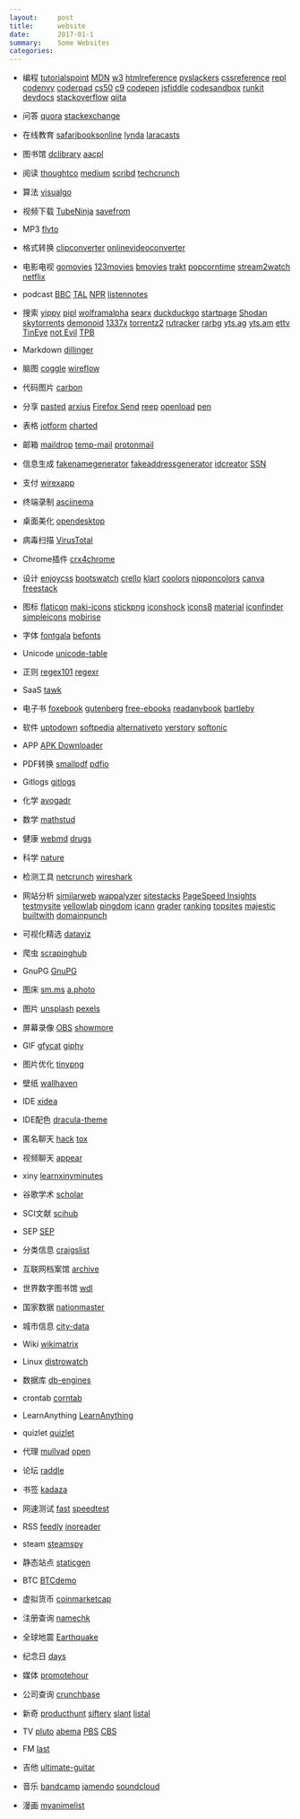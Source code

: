 ```yaml
---
layout:     post
title:      website
date:       2017-01-1
summary:    Some Websites
categories: 
---
```

* 编程     [tutorialspoint](https://www.tutorialspoint.com/)
            [MDN](https://developer.mozilla.org)
            [w3](https://www.w3.org/)
            [htmlreference](http://htmlreference.io/)
            [pyslackers](https://pyslackers.com/)
            [cssreference](http://cssreference.io/)
            [repl](https://repl.it/)
            [codenvy](https://codenvy.com)
            [coderpad](https://coderpad.io)
            [cs50](https://cs50.io)
            [c9](https://c9.io)
            [codepen](https://codepen.io/)
            [jsfiddle](https://jsfiddle.net/)
            [codesandbox](https://codesandbox.io/)
            [runkit](https://runkit.com)
            [devdocs](http://devdocs.io/)
            [stackoverflow](https://stackoverflow.com/)
            [qiita](https://qiita.com/)
* 问答      [quora](https://www.quora.com/)
            [stackexchange](https://stackexchange.com/)
* 在线教育   [safaribooksonline](https://www.safaribooksonline.com)
            [lynda](https://www.lynda.com/)
            [laracasts](https://laracasts.com)
* 图书馆    [dclibrary](https://www.dclibrary.org/)
            [aacpl](https://www.aacpl.net/)

* 阅读      [thoughtco](https://www.thoughtco.com/)
            [medium](https://medium.com/)
            [scribd](https://www.scribd.com/)
            [techcrunch](https://techcrunch.com/)

* 算法     [visualgo](https://visualgo.net/en)
* 视频下载  [TubeNinja](https://www.tubeninja.net/)
           [savefrom](http://en.savefrom.net/)
* MP3      [flvto](http://www.flvto.biz/)
* 格式转换  [clipconverter](http://www.clipconverter.cc/)
           [onlinevideoconverter](https://www.onlinevideoconverter.com/)
* 电影电视  [gomovies](https://gomovies.to/)
           [123movies](https://123movies.co/)
           [bmovies](https://bmovies.is/)
           [trakt](https://trakt.tv/)
           [popcorntime](https://popcorntime-online.tv/)
           [stream2watch](https://www.stream2watch.cc/)
           [netflix](https://www.netflix.com/)

* podcast   [BBC](http://www.bbc.co.uk/podcasts)
            [TAL](https://www.thisamericanlife.org)
            [NPR](http://www.npr.org/)
            [listennotes](https://www.listennotes.com/)
* 搜索      [yippy](http://yippy.com/)
            [pipl](https://pipl.com/)
            [wolframalpha](https://www.wolframalpha.com/)
            [searx](https://searx.me/)
            [duckduckgo](https://duckduckgo.com/)
            [startpage](https://www.startpage.com/)
            [Shodan](https://www.shodan.io/)
            [skytorrents](https://www.skytorrents.in/)
            [demonoid](https://www.demonoid.pw)
            [1337x](http://1337x.to/)
            [torrentz2](https://torrentz2.eu/)
            [rutracker](https://rutracker.org)
            [rarbg](http://rarbg.to)
            [yts.ag](https://yts.ag/)
            [yts.am](https://yts.am/)
            [ettv](https://www.ettv.tv/)
            [TinEye](https://tineye.com/)
            [not Evil](http://hss3uro2hsxfogfq.onion/)
            [TPB](http://uj3wazyk5u4hnvtk.onion/)
* Markdown  [dillinger](https://dillinger.io/)
* 脑图      [coggle](https://coggle.it/)
            [wireflow](http://wireflow.co/)
* 代码图片   [carbon](https://dawnlabs.io/carbon)
* 分享      [pasted](http://pasted.co/)
            [arxius](https://arxius.io/)
            [Firefox Send](https://send.firefox.com/)
            [reep](https://reep.io/)
            [openload](https://openload.co/)
            [pen](http://pen.io/)
* 表格      [jotform](https://www.jotform.com/)
            [charted](https://www.charted.co/)
* 邮箱      [maildrop](https://maildrop.cc/)
            [temp-mail](https://temp-mail.org)
            [protonmail](https://protonmail.com/)
* 信息生成   [fakenamegenerator](http://www.fakenamegenerator.com/)
             [fakeaddressgenerator](http://fakeaddressgenerator.com/)
            [idcreator](https://www.idcreator.com/)
            [SSN](https://www.ssnvalidator.com/)
* 支付      [wirexapp](https://wirexapp.com/)

* 终端录制  [asciinema](https://asciinema.org/)
* 桌面美化  [opendesktop](https://www.opendesktop.org/)
* 病毒扫描  [VirusTotal](https://www.virustotal.com)
* Chrome插件 [crx4chrome](https://www.crx4chrome.com/)
* 设计      [enjoycss](http://enjoycss.com/)
            [bootswatch](https://bootswatch.com/)
            [crello](https://crello.com/)
            [klart](https://klart.co/colors/)
            [coolors](https://coolors.co/)
            [nipponcolors](http://nipponcolors.com/)
            [canva](https://www.canva.com/)
            [freestack](http://www.freestack.co.uk/)
* 图标       [flaticon](https://www.flaticon.com/)
            [maki-icons](https://www.mapbox.com/maki-icons/)
            [stickpng](http://www.stickpng.com/)
            [iconshock](https://www.iconshock.com/)
            [icons8](https://icons8.com/)
            [material](https://material.io/icons/)
            [iconfinder](www.iconfinder.com)
            [simpleicons](https://simpleicons.org/)
            [mobirise](https://mobiriseicons.com/)
* 字体      [fontgala](http://www.fontgala.com)
            [befonts](https://befonts.com/)
* Unicode   [unicode-table](https://unicode-table.com/cn/)
* 正则      [regex101](https://regex101.com/)
            [regexr](https://regexr.com/)
* SaaS       [tawk](https://www.tawk.to/)
* 电子书     [foxebook](http://www.foxebook.net/)
            [gutenberg](https://www.gutenberg.org/)
            [free-ebooks](https://www.free-ebooks.net/)
            [readanybook](https://www.readanybook.com/)
            [bartleby](http://www.bartleby.com/)
* 软件      [uptodown](http://uptodown.com)
            [softpedia](http://www.softpedia.com/)
            [alternativeto](https://alternativeto.net/)
            [verstory](https://verstory.com/)
            [softonic](https://solutions.softonic.com/)
* APP        [APK Downloader](https://apps.evozi.com/apk-downloader/)
* PDF转换     [smallpdf](https://smallpdf.com/)
            [pdfio](https://pdf.io/)
* Gitlogs    [gitlogs](http://www.gitlogs.com/)
* 化学       [avogadr](https://avogadr.io/)
* 数学       [mathstud](http://mathstud.io/)
* 健康       [webmd](https://www.webmd.com/)
             [drugs](https://www.drugs.com/)
* 科学       [nature](https://www.nature.com/)
* 检测工具   [netcrunch](https://www.adremsoft.com/netcrunch.tools/)
            [wireshark](https://www.wireshark.org/)
* 网站分析   [similarweb](https://www.similarweb.com/)
            [wappalyzer](https://wappalyzer.com/)
            [sitestacks](https://sitestacks.com/)
            [PageSpeed Insights](https://developers.google.com/speed/pagespeed/insights/)
            [testmysite](https://testmysite.io/)
            [yellowlab](http://yellowlab.tools/)
            [pingdom](https://tools.pingdom.com/)
            [icann](https://whois.icann.org)
            [grader](https://website.grader.com/)
            [ranking](http://www.ranking.com/)
            [topsites](https://www.quantcast.com/top-sites/)
            [majestic](https://majestic.com/)
            [builtwith](https://builtwith.com/)
            [domainpunch](https://domainpunch.com/tlds/topm.php)
* 可视化精选 [dataviz](http://dataviz.tools/)
* 爬虫       [scrapinghub](https://scrapinghub.com/)
* GnuPG     [GnuPG](https://gnupg.org/)
* 图床       [sm.ms](https://sm.ms/)
             [a.photo](https://a.photo/)
* 图片       [unsplash](https://unsplash.com/)
            [pexels](https://www.pexels.com/)
* 屏幕录像   [OBS](https://obsproject.com/)
            [showmore](https://showmore.com/)
* GIF       [gfycat](https://gfycat.com/)
            [giphy](https://giphy.com/)
* 图片优化    [tinypng](https://tinypng.com/)
* 壁纸      [wallhaven](https://alpha.wallhaven.cc/)

* IDE       [xidea](http://xidea.online)
* IDE配色   [dracula-theme](https://draculatheme.com/)
* 匿名聊天   [hack](https://hack.chat/)
            [tox](https://tox.chat/)
* 视频聊天  [appear](https://appear.in/)
* xiny [learnxinyminutes](https://learnxinyminutes.com/)
* 谷歌学术    [scholar](https://scholar.google.com/)
* SCI文献     [scihub](http://sci-hub.io/)
* SEP         [SEP](https://plato.stanford.edu/)
* 分类信息       [craigslist](https://www.craigslist.org/)
* 互联网档案馆 [archive](https://archive.org/)
* 世界数字图书馆 [wdl](https://www.wdl.org)
* 国家数据  [nationmaster](http://www.nationmaster.com/)
* 城市信息  [city-data](http://www.city-data.com/)
* Wiki [wikimatrix](http://www.wikimatrix.org/)

* Linux      [distrowatch](http://distrowatch.com/)
* 数据库      [db-engines](https://db-engines.com)
* crontab    [corntab](http://corntab.com/)
* LearnAnything  [LearnAnything](https://learn-anything.xyz/)
* quizlet     [quizlet](https://quizlet.com/)
* 代理     [mullvad](https://www.mullvad.net/)
            [open](https://openvpn.net/index.php/open-source/downloads.html)
* 论坛    [raddle](https://raddle.me/)
* 书签   [kadaza](http://www.kadaza.com/)
* 网速测试    [fast](https://fast.com/)
            [speedtest](http://beta.speedtest.net/)
* RSS [feedly](https://feedly.com)
    [inoreader](https://www.inoreader.com/)
* steam [steamspy](http://steamspy.com/)
* 静态站点 [staticgen](https://www.staticgen.com/)
* BTC   [BTCdemo](http://www.blockchaindemo.io/)
* 虚拟货币 [coinmarketcap](https://coinmarketcap.com/)
* 注册查询 [namechk](https://namechk.com/)

* 全球地震 [Earthquake](http://www.earthquick.world/)
* 纪念日  [days](https://days.to/)
* 媒体   [promotehour](http://promotehour.com/)
* 公司查询 [crunchbase](https://www.crunchbase.com/)
* 新奇   [producthunt](https://www.producthunt.com)
        [siftery](https://siftery.com/)
         [slant](https://www.slant.co/)
         [listal](http://www.listal.com/)
* TV    [pluto](http://pluto.tv/)
        [abema](https://abema.tv/)
        [PBS](https://www.pbs.org/)
        [CBS](http://www.cbs.com/)
* FM    [last](https://www.last.fm)
* 吉他  [ultimate-guitar](https://www.ultimate-guitar.com/)
* 音乐  [bandcamp](https://bandcamp.com/)
        [jamendo](https://www.jamendo.com)
        [soundcloud](https://soundcloud.com/)
* 漫画  [myanimelist](https://myanimelist.net/)
